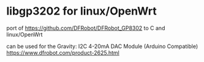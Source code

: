 # libgp3202 for linux/OpenWrt
port of https://github.com/DFRobot/DFRobot_GP8302 to C and linux/OpenWrt

can be used for the Gravity: I2C 4-20mA DAC Module (Arduino Compatible)  
https://www.dfrobot.com/product-2625.html

